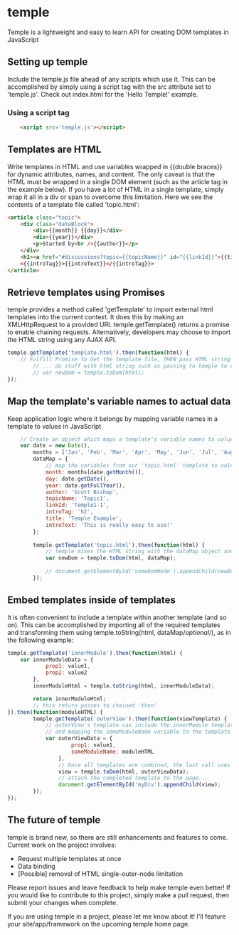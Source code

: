 # temple
Temple is a lightweight and easy to learn API for creating DOM templates in JavaScript

## Setting up temple
Include the temple.js file ahead of any scripts which use it. This can be accomplished by simply using a script tag with the src attribute set to 'temple.js'. Check out index.html for the 'Hello Temple!' example.

### Using a script tag
```HTML
    <script src='temple.js'></script>
```

## Templates are HTML
Write templates in HTML and use variables wrapped in {{double braces}} for dynamic attributes, names, and content.
The only caveat is that the HTML must be wrapped in a single DOM element (such as the article tag in the example below). If you have a lot of HTML in a single template, simply wrap it all in a div or span to overcome this limitation.
Here we see the contents of a template file called 'topic.html':
```HTML
<article class="topic">
    <div class="dateBlock">
        <div>{{month}} {{day}}</div>
        <div>{{year}}</div>
        <p>Started by<br />{{author}}</p>
    </div>
    <h1><a href="#discussions?topic={{topicName}}" id="{{linkId}}">{{title}}</a></h1>
    <{{introTag}}>{{introText}}</{{introTag}}>
</article>
```

## Retrieve templates using Promises
temple provides a method called 'getTemplate' to import external html templates into the current context. It does this by making an XMLHttpRequest to a provided URI. temple.getTemplate() returns a promise to enable chaining requests. Alternatively, developers may choose to import the HTML string using any AJAX API.
```JavaScript
temple.getTemplate('template.html').then(function(html) {
    // Fulfill Promise to Get the template file, THEN pass HTML string to the callback
        // ... do stuff with html string such as passing to temple to convert to DOM
        // var newDom = temple.toDom(html);
});
```

## Map the template's variable names to actual data
Keep application logic where it belongs by mapping variable names in a template to values in JavaScript
```JavaScript
    // Create an object which maps a template's variable names to values
    var date = new Date(),
        months = ['Jan', 'Feb', 'Mar', 'Apr', 'May', 'Jun', 'Jul', 'Aug', 'Sep', 'Oct', 'Nov', 'Dec'],
        dataMap = {
            // map the variables from our 'topic.html' template to values
            month: months[date.getMonth()],
            day: date.getDate(),
            year: date.getFullYear(),
            author: 'Scott Bishop',
            topicName: 'Topic1',
            linkId: 'Temple1-1',
            introTag: 'h2',
            title: 'Temple Example',
            introText: 'This is really easy to use!'
        };
        
        temple.getTemplate('topic.html').then(function(html) {
            // temple mixes the HTML string with the dataMap object and returns a DOM node/tree
            var newDom = temple.toDom(html, dataMap);
            
            // document.getElementById('someDomNode').appendChild(newDom);
        });
```

## Embed templates inside of templates
It is often convenient to include a template within another template (and so on). This can be accomplished by importing all of the required templates and transforming them using temple.toString(html, dataMap/*optional*/), as in the following example:
```JavaScript
temple.getTemplate('innerModule').then(function(html) {
    var innerModuleData = {
            prop1: value1,
            prop2: value2
        },
        innerModuleHtml = temple.toString(html, innerModuleData);

        return innerModuleHtml;
        // this return passes to chained 'then'
}).then(function(moduleHTML) {
        temple.getTemplate('outerView').then(function(viewTemplate) {
            // outerView's template can include the innerModule template by using {{someModuleName}} in it's HTML
            // and mapping the someModuleName variable to the template returned by the moduleHTML argument
            var outerViewData = {
                    prop1: value1,
                    someModuleName: moduleHTML
                },
                // Once all templates are combined, the last call uses toDom to return DOM rather than String
                view = temple.toDom(html, outerViewData);
                // attach the completed template to the page...
                document.getElementById('myDiv').appendChild(view);
        });
});
```

## The future of temple
temple is brand new, so there are still enhancements and features to come. Current work on the project involves:
 - Request multiple templates at once
 - Data binding
 - [Possible] removal of HTML single-outer-node limitation

 Please report issues and leave feedback to help make temple even better!
 If you would like to contribute to this project, simply make a pull request, then submit your changes when complete.

If you are using temple in a project, please let me know about it! I'll feature your site/app/framework on the upcoming temple home page.
